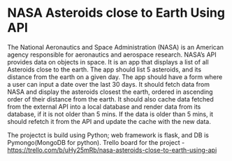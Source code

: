 # NASA Asteroids close to Earth Using API
The National Aeronautics and Space Administration (NASA) is an American agency
responsible for aeronautics and aerospace research. NASA’s API provides data on
objects in space. It is an app that displays a list of all Asteroids close to the earth.
The app should list 5 asteroids, and its distance from the earth on a given day. The
app should have a form where a user can input a date over the last 30 days. It should
fetch data from NASA and display the asteroids closest the earth, ordered in
ascending order of their distance from the earth.
It should also cache data fetched from the external API into a local
database and render data from its database, if it is not
older than 5 mins. If the data is older than 5 mins, it should refetch it from the
API and update the cache with the new data.

The projectct is build using Python; web framework is flask, and DB is Pymongo(MongoDB for python). 
Trello board for the project - https://trello.com/b/uHy25mRb/nasa-asteroids-close-to-earth-using-api
